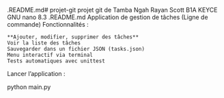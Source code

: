 .README.md# projet-git
 projet git de Tamba Ngah Rayan Scott B1A KEYCE
GNU nano 8.3 .README.md
Application de gestion de tâches (Ligne de commande)
Fonctionnalités :

    **Ajouter, modifier, supprimer des tâches**
    Voir la liste des tâches
    Sauvegarder dans un fichier JSON (tasks.json)
    Menu interactif via terminal
    Tests automatiques avec unittest

Lancer l’application :

python main.py
